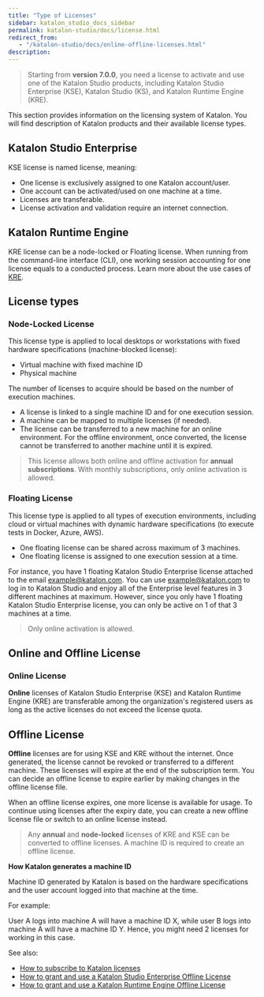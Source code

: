 ```yaml
---
title: "Type of Licenses"
sidebar: katalon_studio_docs_sidebar
permalink: katalon-studio/docs/license.html
redirect_from:
   - "/katalon-studio/docs/online-offline-licenses.html"
description:
---
```


> Starting from **version 7.0.0**, you need a license to activate and use one of the Katalon Studio products, including Katalon Studio Enterprise (KSE), Katalon Studio (KS), and Katalon Runtime Engine (KRE).

This section provides information on the licensing system of Katalon. You will find description of Katalon products and their available license types.

## Katalon Studio Enterprise

KSE license is named license, meaning:

* One license is exclusively assigned to one Katalon account/user.
* One account can be activated/used on one machine at a time.
* Licenses are transferable.
* License activation and validation require an internet connection.

## Katalon Runtime Engine

KRE license can be a node-locked or Floating license. When running from the command-line interface (CLI), one working session accounting for one license equals to a conducted process. Learn more about the use cases of [KRE](https://docs.katalon.com/katalon-studio/docs/intro-RE.html).

## License types

### Node-Locked License

This license type is applied to local desktops or workstations with fixed hardware specifications (machine-blocked license):

* Virtual machine with fixed machine ID
* Physical machine

The number of licenses to acquire should be based on the number of execution machines.

* A license is linked to a single machine ID and for one execution session.
* A machine can be mapped to multiple licenses (if needed).
* The license can be transferred to a new machine for an online environment. For the offline environment, once converted, the license cannot be transferred to another machine until it is expired.

> This license allows both online and offline activation for **annual subscriptions**. With monthly subscriptions, only online activation is allowed.

### Floating License

This license type is applied to all types of execution environments, including cloud or virtual machines with dynamic hardware specifications (to execute tests in Docker, Azure, AWS).

* One floating license can be shared across maximum of 3 machines.
* One floating license is assigned to one execution session at a time.

For instance, you have 1 floating Katalon Studio Enterprise license attached to the email example@katalon.com.
You can use example@katalon.com to log in to Katalon Studio and enjoy all of the Enterprise level features in 3 different machines at maximum. 
However, since you only have 1 floating Katalon Studio Enterprise license, you can only be active on 1 of that 3 machines at a time.

> Only online activation is allowed.

## Online and Offline License

### Online License

**Online** licenses of Katalon Studio Enterprise (KSE) and Katalon Runtime Engine (KRE) are transferable among the organization's registered users as long as the active licenses do not exceed the license quota.

## Offline License

**Offline** licenses are for using KSE and KRE without the internet. Once generated, the license cannot be revoked or transferred to a different machine. These licenses will expire at the end of the subscription term. You can decide an offline license to expire earlier by making changes in the offline license file.

When an offline license expires, one more license is available for usage. To continue using licenses after the expiry date, you can create a new offline license file or switch to an online license instead.

> Any **annual** and **node-locked** licenses of KRE and KSE can be converted to offline licenses. A machine ID is required to create an offline license.

**How Katalon generates a machine ID**

Machine ID generated by Katalon is based on the hardware specifications and the user account logged into that machine at the time.

For example:

User A logs into machine A will have a machine ID X, while user B logs into machine A will have a machine ID Y. Hence, you might need 2 licenses for working in this case.

See also:

* [How to subscribe to Katalon licenses](https://docs.katalon.com/katalon-studio/docs/how-to-create-kse-offline-license.html)
* [How to grant and use a Katalon Studio Enterprise Offline License](https://docs.katalon.com/katalon-studio/docs/how-to-create-kse-offline-license.html)
* [How to grant and use a Katalon Runtime Engine Offline License](https://docs.katalon.com/katalon-studio/docs/how-to-create-kse-offline-license.html)